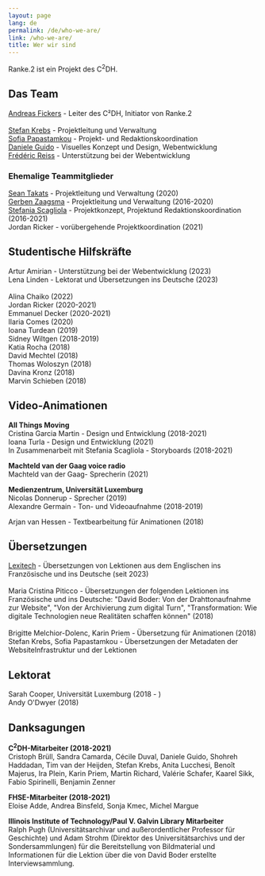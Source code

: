 ```yaml
---
layout: page
lang: de
permalink: /de/who-we-are/
link: /who-we-are/
title: Wer wir sind
---
```


<!-- more -->


Ranke.2 ist ein Projekt des C<sup>2</sup>DH. 

## Das Team

[Andreas Fickers](https://www.c2dh.uni.lu/people/andreas-fickers) - Leiter des C²DH, Initiator von Ranke.2 <br>  
[Stefan Krebs](https://www.c2dh.uni.lu/people/stefan-krebs) - Projektleitung und Verwaltung <br> 
[Sofia Papastamkou](https://www.c2dh.uni.lu/people/sofia-papastamkou) - Projekt- und Redaktionskoordination <br>
[Daniele Guido](https://www.c2dh.uni.lu/people/daniele-guido) - Visuelles Konzept und Design, Webentwicklung <br>
[Frédéric Reiss](https://www.c2dh.uni.lu/people/frederic-reiss) - Unterstützung bei der Webentwicklung <br> 


### Ehemalige Teammitglieder

[Sean Takats](https://www.c2dh.uni.lu/people/sean-takats) - Projektleitung und Verwaltung (2020) <br>
[Gerben Zaagsma](https://www.c2dh.uni.lu/people/gerben-zaagsma) - Projektleitung und Verwaltung (2016-2020) <br> 
[Stefania Scagliola](https://www.c2dh.uni.lu/people/stefania-scagliola) - Projektkonzept, Projektund Redaktionskoordination (2016-2021) <br> 
Jordan Ricker - vorübergehende Projektkoordination (2021) <br> 

 
## Studentische Hilfskräfte

Artur Amirian - Unterstützung bei der Webentwicklung (2023) <br> 
Lena Linden - Lektorat und Übersetzungen ins Deutsche (2023) <br>  
Alina Chaiko (2022) <br> 
Jordan Ricker (2020-2021) <br> 
Emmanuel Decker (2020-2021) <br> 
Ilaria Comes (2020) <br> 
Ioana Turdean (2019) <br> 
Sidney Wiltgen (2018-2019) <br> 
Katia Rocha (2018) <br>
David Mechtel (2018) <br> 
Thomas Woloszyn (2018) <br> 
Davina Kronz (2018) <br> 
Marvin Schieben (2018) <br> 


## Video-Animationen

**All Things Moving** <br> 
Cristina Garcia Martin - Design und Entwicklung (2018-2021) <br> 
Ioana Turla - Design und Entwicklung (2021) <br> 
In Zusammenarbeit mit Stefania Scagliola - Storyboards  (2018-2021)

**Machteld van der Gaag voice radio** <br> 
Machteld van der Gaag- Sprecherin (2021) <br>  

**Medienzentrum, Universität Luxemburg** <br>
Nicolas Donnerup - Sprecher (2019) <br> 
Alexandre Germain - Ton- und Videoaufnahme (2018-2019) <br>

Arjan van Hessen - Textbearbeitung für Animationen (2018) <br>


## Übersetzungen

[Lexitech](https://lexitech.eu/) - Übersetzungen von Lektionen aus dem Englischen ins Französische und ins Deutsche (seit 2023) <br>   
Maria Cristina Piticco - Übersetzungen der folgenden Lektionen ins Französische und ins Deutsche: "David Boder: Von der Drahttonaufnahme zur Website", "Von der Archivierung zum digital Turn", "Transformation: Wie digitale Technologien neue Realitäten schaffen können" (2018) <br>
<br>
Brigitte Melchior-Dolenc, Karin Priem - Übersetzung für Animationen (2018) <br>
Stefan Krebs, Sofia Papastamkou - Übersetzungen der Metadaten der WebsiteInfrastruktur und der Lektionen <br>


## Lektorat 
Sarah Cooper, Universität Luxemburg (2018 - ) <br>
Andy O'Dwyer (2018) <br>


## Danksagungen 
**C<sup>2</sup>DH-Mitarbeiter (2018-2021)** <br>
Cristoph Brüll, Sandra Camarda, Cécile Duval, Daniele Guido, Shohreh Haddadan, Tim van der Heijden, Stefan Krebs, Anita Lucchesi, Benoît Majerus, Ira Plein, Karin Priem, Martin Richard, Valérie Schafer, Kaarel Sikk, Fabio Spirinelli, Benjamin Zenner <br>

**FHSE-Mitarbeiter (2018-2021)** <br> 
Eloise Adde, Andrea Binsfeld, Sonja Kmec, Michel Margue <br>

**Illinois Institute of Technology/Paul V. Galvin Library Mitarbeiter**<br>
Ralph Pugh (Universitätsarchivar und außerordentlicher Professor für Geschichte) und Adam Strohm (Direktor des
Universitätsarchivs und der Sondersammlungen) für die Bereitstellung von Bildmaterial und Informationen für die Lektion
über die von David Boder erstellte Interviewsammlung. 